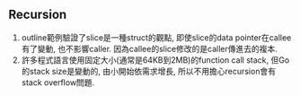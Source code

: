 ## Recursion
1. outline範例驗證了slice是一種struct的觀點, 即使slice的data pointer在callee有了變動, 也不影響caller.
   因為callee的slice修改的是caller傳進去的複本.
2. 許多程式語言使用固定大小(通常是64KB到2MB)的function call stack,
   但Go的stack size是變動的, 由小開始依需求增長, 所以不用擔心recursion會有stack overflow問題.